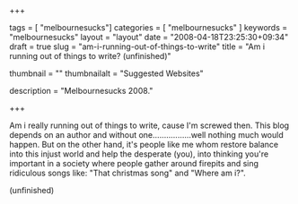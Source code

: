 
+++

tags = [ "melbournesucks"]
categories = [ "melbournesucks" ]
keywords = "melbournesucks"
layout = "layout"
date = "2008-04-18T23:25:30+09:34"
draft = true
slug = "am-i-running-out-of-things-to-write"
title = "Am i running out of things to write? (unfinished)"

thumbnail = ""
thumbnailalt = "Suggested Websites"

description = "Melbournesucks 2008."

+++

Am i really running out of things to write, cause I'm screwed then. This blog depends on an author and without one.................well nothing much would happen. But on the other hand, it's people like me whom restore balance into this injust world and help the desperate (you), into thinking you're important in a society where people gather around firepits and sing ridiculous songs like: "That christmas song" and "Where am i?".

(unfinished)
